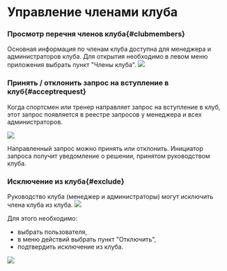 # Управление членами клуба

### Просмотр перечня членов клуба{#clubmembers}
Основная информация по членам клуба доступна для менеджера и администраторов клуба. Для открытия необходимо в левом меню приложения выбрать пункт "Члены клуба".
![](http://content.staminity.com/assets/images/club/club-members.png)


### Принять / отклонить запрос на вступление в клуб{#acceptrequest}
Когда спортсмен или тренер направляет запрос на вступление в клуб, этот запрос появляется в реестре запросов у менеджера и всех администраторов.

![](http://content.staminity.com/assets/images/club/club-requests.png)


Направленный запрос можно принять или отклонить.
Инициатор запроса получит уведомление о решении, принятом руководством клуба.

### Исключение из клуба{#exclude}
Руководство клуба (менеджер и администраторы) могут исключить члена клуба из клуба.
![](http://content.staminity.com/assets/images/club/exit-from-club.png)

Для этого необходимо:
- выбрать пользователя,
- в меню действий выбрать пункт "Отключить",
- подтвердить исключение из клуба.

![](http://content.staminity.com/assets/images/club/exit-from-club2.gif)


